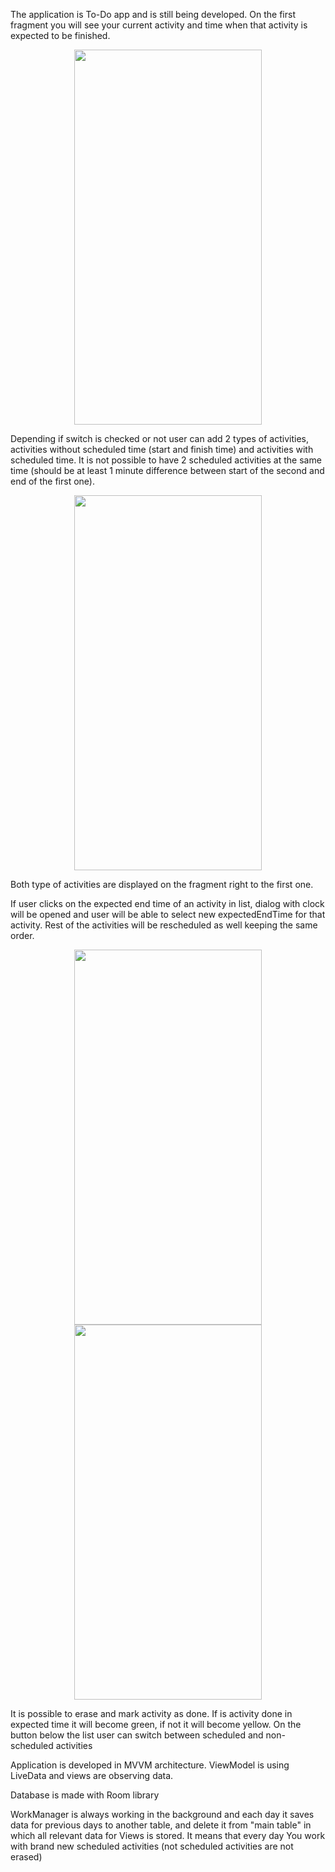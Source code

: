 The application is To-Do app and is still being developed.
On the first fragment you will see your current activity and time when that activity is expected to be finished.
<p align="middle">
  <img src="https://user-images.githubusercontent.com/92406137/184719891-72ced0b7-c355-4ab7-a047-1d0c507a8dac.jpg" width=300px height=600px>
</p>

Depending if switch is checked or not user can add 2 types of activities, activities without scheduled time (start and finish time) and activities with scheduled time. It is not possible to have 2 scheduled activities at the same time (should be at least 1 minute difference between start of the second and end of the first one).

<p align="middle">
  <img src="https://user-images.githubusercontent.com/92406137/184719807-4b6e18cc-39d4-40b0-acf9-1824913053be.jpg" width=300px height=600px>
</p>

Both type of activities are displayed on the fragment right to the first one.

If user clicks on the expected end time of an activity in list, dialog with clock will be opened and user will be able to select new expectedEndTime
for that activity. Rest of the activities will be rescheduled as well keeping the same order.
<p align="middle">
  <img src="https://user-images.githubusercontent.com/92406137/184718824-70fe5962-7237-4d79-90a9-aa0ed24b25d8.jpg" width=300px height=600px>
  <img src="https://user-images.githubusercontent.com/92406137/184719741-a4ac6285-3639-4c98-808f-2e16a0821a69.jpg" width=300px height=600px>
</p>

It is possible to erase and mark activity as done. If is activity done in expected time it will become green, if not it will become yellow.
On the button below the list user can switch between scheduled and non-scheduled activities

Application is developed in MVVM architecture. ViewModel is using LiveData and views are observing data.

Database is made with Room library 

WorkManager is always working in the background and each day it saves data for previous days to another table, and delete it from "main table" in which all 
relevant data for Views is stored. It means that every day You work with brand new scheduled activities (not scheduled activities are not erased)
